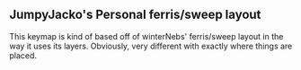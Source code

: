 JumpyJacko's Personal ferris/sweep layout
---

This keymap is kind of based off of winterNebs' ferris/sweep layout in the way it uses its layers. Obviously, very different with exactly where things are placed.